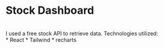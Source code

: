 <h1>Stock Dashboard</h1><br>
I used a free stock API to retrieve data. 
Technologies utilized:<br>
* React
* Tailwind
* recharts
